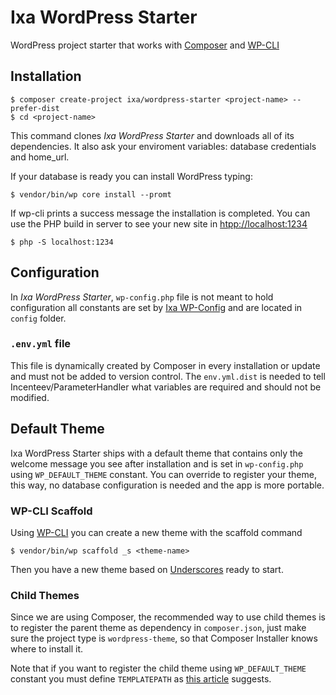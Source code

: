 Ixa WordPress Starter
=====================

WordPress project starter that works with [Composer] and [WP-CLI]

[Composer]: http://getcomposer.org/
[WP-CLI]: http://wp-cli.org/

## Installation

    $ composer create-project ixa/wordpress-starter <project-name> --prefer-dist
	$ cd <project-name>

This command clones _Ixa WordPress Starter_ and downloads all of its dependencies. It also ask your enviroment variables: database credentials and home_url.

If your database is ready you can install WordPress typing:

    $ vendor/bin/wp core install --promt

If wp-cli prints a success message the installation is completed. You can use the PHP build in server to see your new site in <htpp://localhost:1234>

	$ php -S localhost:1234


## Configuration

In _Ixa WordPress Starter_, `wp-config.php` file is not meant to hold configuration all constants are set by [Ixa WP-Config] and are located in `config` folder.

[Ixa WP-Config]: https://github.com/cesarhdz/ixa-wp-config

### `.env.yml` file

This file is dynamically created by Composer in every installation or update and must not be added to version control. The `env.yml.dist` is needed to tell Incenteev/ParameterHandler what variables are required and should not be modified.

## Default Theme

Ixa WordPress Starter ships with a default theme that contains only the welcome message you see after installation and is set in `wp-config.php` using `WP_DEFAULT_THEME` constant. You can override to register your theme, this way, no database configuration is needed and the app is more portable. 

### WP-CLI Scaffold

Using [WP-CLI] you can create a new theme with the scaffold command

	$ vendor/bin/wp scaffold _s <theme-name>

Then you have a new theme based on [Underscores] ready to start.

[Underscores]: http://underscores.me/


### Child Themes

Since we are using Composer, the recommended way to use child themes is to register the parent theme as dependency in `composer.json`, just make sure the project type is `wordpress-theme`, so that Composer Installer knows where to install it.

Note that if you want to register the child theme using `WP_DEFAULT_THEME` constant you must define `TEMPLATEPATH` as [this article] suggests.

[this article]: http://wpmututorials.com/how-to/change-the-default-theme-for-sites-without-a-plugin/

